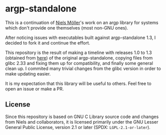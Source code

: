 # argp-standalone

This is a continuation of [Niels Möller](https://www.lysator.liu.se/~nisse/)'s
work on an argp library for systems which don't provide one themselves (most
non-GNU ones).

After noticing issues with executables built against argp-standalone 1.3, I
decided to fork it and continue the effort.

This repository is the result of making a timeline with releases 1.0 to 1.3
(obtained from [here](https://www.lysator.liu.se/~nisse/misc/)) of the original
argp-standalone, copying files from glibc 2.33 and fixing them up for
compatibility, and finally some general clean up. I commited many trivial
changes from the glibc version in order to make updating easier.

It is my expectation that this library will be useful to others. Feel free to
open an issue or make a PR.

## License

Since this repository is based on GNU C Library source code and changes from
Niels and collaborators, it is licensed primarily under the GNU Lesser General
Public License, version 2.1 or later (SPDX: `LGPL-2.1-or-later`).
